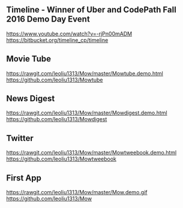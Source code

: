 
## Timeline - Winner of Uber and CodePath Fall 2016 Demo Day Event

https://www.youtube.com/watch?v=-rjPn00mADM <br>
https://bitbucket.org/timeline_cp/timeline

## Movie Tube

https://rawgit.com/leoliu1313/Mow/master/Mowtube.demo.html <br>
https://github.com/leoliu1313/Mowtube

## News Digest

https://rawgit.com/leoliu1313/Mow/master/Mowdigest.demo.html <br>
https://github.com/leoliu1313/Mowdigest

## Twitter

https://rawgit.com/leoliu1313/Mow/master/Mowtweebook.demo.html <br>
https://github.com/leoliu1313/Mowtweebook

## First App

https://rawgit.com/leoliu1313/Mow/master/Mow.demo.gif <br>
https://github.com/leoliu1313/Mow
